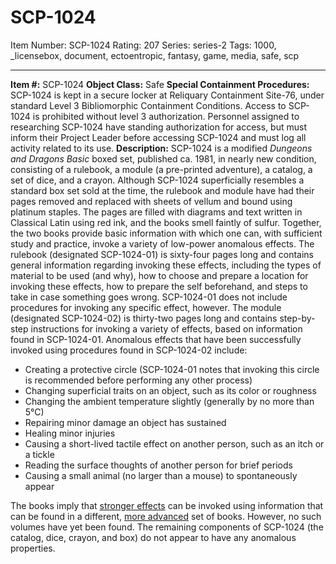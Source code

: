 # SCP-1024
Item Number: SCP-1024
Rating: 207
Series: series-2
Tags: 1000, _licensebox, document, ectoentropic, fantasy, game, media, safe, scp

---

**Item #:** SCP-1024
**Object Class:** Safe
**Special Containment Procedures:** SCP-1024 is kept in a secure locker at Reliquary Containment Site-76, under standard Level 3 Bibliomorphic Containment Conditions. Access to SCP-1024 is prohibited without level 3 authorization. Personnel assigned to researching SCP-1024 have standing authorization for access, but must inform their Project Leader before accessing SCP-1024 and must log all activity related to its use.
**Description:** SCP-1024 is a modified _Dungeons and Dragons Basic_ boxed set, published ca. 1981, in nearly new condition, consisting of a rulebook, a module (a pre-printed adventure), a catalog, a set of dice, and a crayon. Although SCP-1024 superficially resembles a standard box set sold at the time, the rulebook and module have had their pages removed and replaced with sheets of vellum and bound using platinum staples. The pages are filled with diagrams and text written in Classical Latin using red ink, and the books smell faintly of sulfur. Together, the two books provide basic information with which one can, with sufficient study and practice, invoke a variety of low-power anomalous effects.
The rulebook (designated SCP-1024-01) is sixty-four pages long and contains general information regarding invoking these effects, including the types of material to be used (and why), how to choose and prepare a location for invoking these effects, how to prepare the self beforehand, and steps to take in case something goes wrong. SCP-1024-01 does not include procedures for invoking any specific effect, however.
The module (designated SCP-1024-02) is thirty-two pages long and contains step-by-step instructions for invoking a variety of effects, based on information found in SCP-1024-01. Anomalous effects that have been successfully invoked using procedures found in SCP-1024-02 include:
  * Creating a protective circle (SCP-1024-01 notes that invoking this circle is recommended before performing any other process)
  * Changing superficial traits on an object, such as its color or roughness
  * Changing the ambient temperature slightly (generally by no more than 5°C)
  * Repairing minor damage an object has sustained
  * Healing minor injuries
  * Causing a short-lived tactile effect on another person, such as an itch or a tickle
  * Reading the surface thoughts of another person for brief periods
  * Causing a small animal (no larger than a mouse) to spontaneously appear

The books imply that [stronger effects](/scp-2336) can be invoked using information that can be found in a different, [more advanced](/goc-supplemental-thaumworkings) set of books. However, no such volumes have yet been found.
The remaining components of SCP-1024 (the catalog, dice, crayon, and box) do not appear to have any anomalous properties.